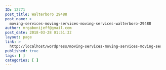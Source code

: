 ```yaml
---
ID: 12771
post_title: Walterboro 29488
post_name: >
  moving-services-moving-services-moving-services-walterboro-29488
author: mrgabonijeff@gmail.com
post_date: 2018-03-28 01:51:32
layout: page
link: >
  http://localhost/wordpress/moving-services-moving-services-moving-services-walterboro-29488/
published: true
tags: [ ]
categories: [ ]
---
```

